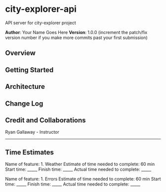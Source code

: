 # city-explorer-api
API server for city-explorer project

**Author**: Your Name Goes Here
**Version**: 1.0.0 (increment the patch/fix version number if you make more commits past your first submission)

## Overview
<!-- Provide a high level overview of what this application is and why you are building it, beyond the fact that it's an assignment for this class. (i.e. What's your problem domain?) -->

## Getting Started
<!-- What are the steps that a user must take in order to build this app on their own machine and get it running? -->

## Architecture
<!-- Provide a detailed description of the application design. What technologies (languages, libraries, etc) you're using, and any other relevant design information. -->

## Change Log
<!-- Use this area to document the iterative changes made to your application as each feature is successfully implemented. Use time stamps. Here's an example:

01-01-2001 4:59pm - Application now has a fully-functional express server, with a GET route for the location resource. -->

## Credit and Collaborations

Ryan Gallaway - Instructor

---

## Time Estimates

Name of feature: 1. Weather
Estimate of time needed to complete: 60 min
Start time: _____
Finish time: _____
Actual time needed to complete: _____

Name of feature: 1. Errors
Estimate of time needed to complete: 60 min
Start time: _____
Finish time: _____
Actual time needed to complete: _____

